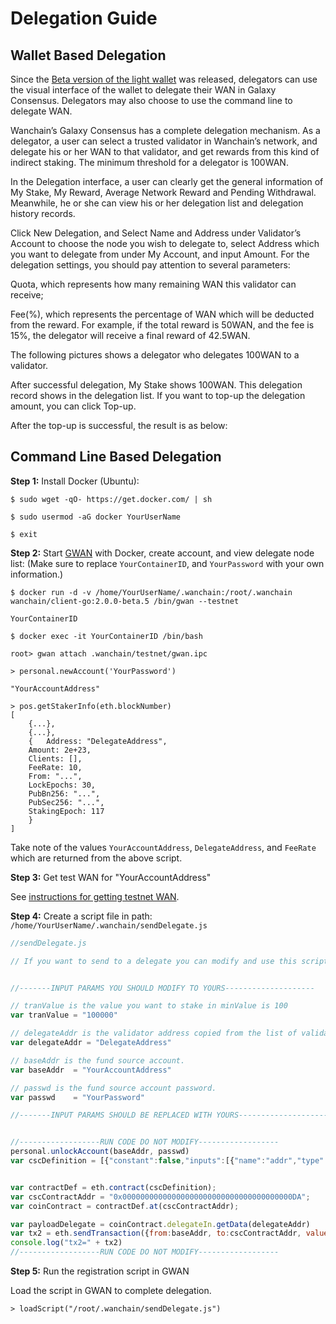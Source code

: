 # Delegation Guide

## Wallet Based Delegation
Since the [Beta version of the light wallet](https://github.com/wanchain/wan-wallet-desktop/releases) was released, delegators can use the visual interface of the wallet to delegate their WAN in Galaxy Consensus. Delegators may also choose to use the command line to delegate WAN.

Wanchain’s Galaxy Consensus has a complete delegation mechanism. As a delegator, a user can select a trusted validator in Wanchain’s network, and delegate his or her WAN to that validator, and get rewards from this kind of indirect staking. The minimum threshold for a delegator is 100WAN.

In the Delegation interface, a user can clearly get the general information of My Stake, My Reward, Average Network Reward and Pending Withdrawal. Meanwhile, he or she can view his or her delegation list and delegation history records.

Click New Delegation, and Select Name and Address under Validator’s Account to choose the node you wish to delegate to, select Address which you want to delegate from under My Account, and input Amount. For the delegation settings, you should pay attention to several parameters:

Quota, which represents how many remaining WAN this validator can receive;

Fee(%), which represents the percentage of WAN which will be deducted from the reward. For example, if the total reward is 50WAN, and the fee is 15%, the delegator will receive a final reward of 42.5WAN.

The following pictures shows a delegator who delegates 100WAN to a validator.

After successful delegation, My Stake shows 100WAN. This delegation record shows in the delegation list. If you want to top-up the delegation amount, you can click Top-up.

After the top-up is successful, the result is as below:

## Command Line Based Delegation

**Step 1:** Install Docker (Ubuntu):
```
$ sudo wget -qO- https://get.docker.com/ | sh

$ sudo usermod -aG docker YourUserName

$ exit
```

**Step 2:** Start [GWAN](https://wandevs.org/docs/set-up-wanchain-node/) with Docker, create account, and view delegate node list: (Make sure to replace `YourContainerID`, and `YourPassword` with your own information.)

```
$ docker run -d -v /home/YourUserName/.wanchain:/root/.wanchain wanchain/client-go:2.0.0-beta.5 /bin/gwan --testnet

YourContainerID

$ docker exec -it YourContainerID /bin/bash

root> gwan attach .wanchain/testnet/gwan.ipc

> personal.newAccount('YourPassword')

"YourAccountAddress"

> pos.getStakerInfo(eth.blockNumber)
[
	{...},
	{...},
	{	Address: "DelegateAddress",
    Amount: 2e+23,
    Clients: [],
    FeeRate: 10,
    From: "...",
    LockEpochs: 30,
    PubBn256: "...",
    PubSec256: "...",
    StakingEpoch: 117
	}
]
```

Take note of the values `YourAccountAddress`, `DelegateAddress`, and `FeeRate` which are returned from the above script.

**Step 3:** Get test WAN for "YourAccountAddress"

See [instructions for getting testnet WAN](staking/get_test_wan.md).

**Step 4:** Create a script file in path: `/home/YourUserName/.wanchain/sendDelegate.js`

```javascript
//sendDelegate.js

// If you want to send to a delegate you can modify and use this script.


//-------INPUT PARAMS YOU SHOULD MODIFY TO YOURS--------------------

// tranValue is the value you want to stake in minValue is 100
var tranValue = "100000"

// delegateAddr is the validator address copied from the list of validators generated in Step 4
var delegateAddr = "DelegateAddress"

// baseAddr is the fund source account.
var baseAddr  = "YourAccountAddress"

// passwd is the fund source account password.
var passwd    = "YourPassword"

//-------INPUT PARAMS SHOULD BE REPLACED WITH YOURS--------------------


//------------------RUN CODE DO NOT MODIFY------------------
personal.unlockAccount(baseAddr, passwd)
var cscDefinition = [{"constant":false,"inputs":[{"name":"addr","type":"address"},{"name":"lockEpochs","type":"uint256"}],"name":"stakeUpdate","outputs":[],"payable":false,"stateMutability":"nonpayable","type":"function"},{"constant":false,"inputs":[{"name":"addr","type":"address"}],"name":"stakeAppend","outputs":[],"payable":true,"stateMutability":"payable","type":"function"},{"constant":false,"inputs":[{"name":"secPk","type":"bytes"},{"name":"bn256Pk","type":"bytes"},{"name":"lockEpochs","type":"uint256"},{"name":"feeRate","type":"uint256"}],"name":"stakeIn","outputs":[],"payable":true,"stateMutability":"payable","type":"function"},{"constant":false,"inputs":[{"name":"delegateAddress","type":"address"}],"name":"delegateIn","outputs":[],"payable":true,"stateMutability":"payable","type":"function"},{"constant":false,"inputs":[{"name":"delegateAddress","type":"address"}],"name":"delegateOut","outputs":[],"payable":false,"stateMutability":"nonpayable","type":"function"}];


var contractDef = eth.contract(cscDefinition);
var cscContractAddr = "0x00000000000000000000000000000000000000DA";
var coinContract = contractDef.at(cscContractAddr);

var payloadDelegate = coinContract.delegateIn.getData(delegateAddr)
var tx2 = eth.sendTransaction({from:baseAddr, to:cscContractAddr, value:web3.toWin(tranValue), data:payloadDelegate, gas: 200000, gasprice:'0x' + (200000000000).toString(16)});
console.log("tx2=" + tx2)
//------------------RUN CODE DO NOT MODIFY------------------
```

**Step 5:** Run the registration script in GWAN

Load the script in GWAN to complete delegation.

```
> loadScript("/root/.wanchain/sendDelegate.js")

```

